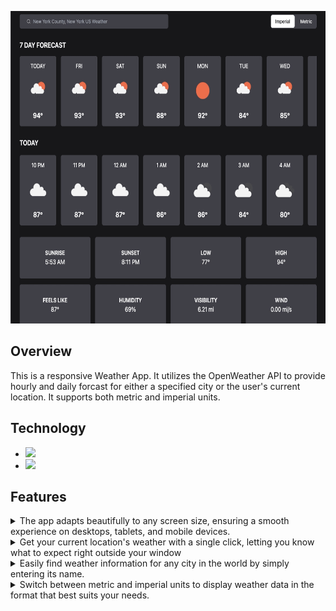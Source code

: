 <p align="center">
    <img src="public/search.gif" height="500">
</p>

## Overview

This is a responsive Weather App. It utilizes the OpenWeather API to provide hourly and daily
forcast for either a specified city or the user's current location. It supports both metric and imperial units.

## Technology

-   <img src="https://img.shields.io/badge/React-20232A?style=for-the-badge&logo=react&logoColor=61DAFB">
-   <img src="https://img.shields.io/badge/Tailwind_CSS-38B2AC?style=for-the-badge&logo=tailwind-css&logoColor=white">

## Features

<details>
<summary>The app adapts beautifully to any screen size, ensuring a smooth experience on desktops, tablets, and mobile devices.</summary>
<p align="center">
    <img src="public/responsive.gif" height="50%">
</p>
</details>

<details>
<summary>Get your current location's weather with a single click, letting you know what to expect right outside your window</summary>
<p align="center">
    <img src="public/geolocation.gif" height="50%">
</p>
</details>

<details>
<summary>Easily find weather information for any city in the world by simply entering its name.</summary>
<p align="center">
    <img src="public/search.gif" height="50%">
</p>
</details>

<details>
<summary>Switch between metric and imperial units to display weather data in the format that best suits your needs.</summary>
<p align="center">
    <img src="public/units.gif" height="50%">
</p>
</details>
